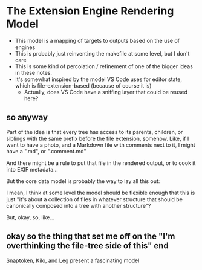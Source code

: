 # The Extension Engine Rendering Model

- This model is a mapping of targets to outputs based on the use of engines
- This is probably just reinventing the makefile at some level, but I don't care
- This is some kind of percolation / refinement of one of the bigger ideas in these notes.
- It's somewhat inspired by the model VS Code uses for editor state, which is file-extension-based (because of course it is)
  - Actually, does VS Code have a sniffing layer that could be reused here?

## so anyway

Part of the idea is that every tree has access to its parents, children, or siblings with the same prefix before the file extension, somehow. Like, if I want to have a photo, and a Markdown file with comments next to it, I might have a ".md", or ".comment.md"

And there might be a rule to put that file in the rendered output, or to cook it into EXIF metadata...

But the core data model is probably the way to lay all this out:

I mean, I think at some level the model should be flexible enough that this is just "it's about a collection of files in whatever structure that should be canonically composed into a tree with another structure"?

But, okay, so, like...

## okay so the thing that set me off on the "I'm overthinking the file-tree side of this" end

[Snaptoken, Kilo, and Leg](z5kzw-dp3gc-rk8aw-pdhwa-4yhav) present a fascinating model
